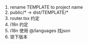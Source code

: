 1. rename TEMPLATE to project name
2. public/* -> dist/TEMPLATE/*
3. router.tsx 约定
4. i18n 约定
5. i18n 使用 @/languages 找json
6. 锁下版本
